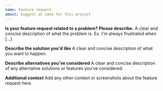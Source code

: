 ```yaml
---
name: Feature request
about: Suggest an idea for this project
---
```


<!--
Thanks for contributing to the DICOM viewer project!

To make it possible for me to help you please fill out below information carefully. 
--> 


**Is your feature request related to a problem? Please describe.**
A clear and concise description of what the problem is. Ex. I'm always frustrated when [...]

**Describe the solution you'd like**
A clear and concise description of what you want to happen.

**Describe alternatives you've considered**
A clear and concise description of any alternative solutions or features you've considered.

**Additional context**
Add any other context or screenshots about the feature request here.
